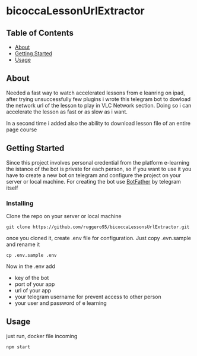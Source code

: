 # bicoccaLessonUrlExtractor

## Table of Contents

- [About](#about)
- [Getting Started](#getting_started)
- [Usage](#usage)

## About <a name = "about"></a>

Needed a fast way to watch accelerated lessons from e leanring on ipad, after trying unsuccessfully few plugins i wrote this telegram bot to dowload the network url of the lesson to play in VLC Network section. Doing so i can accelerate the lesson as fast or as slow as i want.

In a second time i added also the ability to download lesson file of an entire page course
## Getting Started <a name = "getting_started"></a>

Since this project involves personal credential from the platform e-learning the istance of the bot is private for each person, so if you want to use it you have to create a new bot on telegram and configure the project on your server or local machine.
For creating the bot use [BotFather](https://telegram.me/BotFather) by telegram itself


### Installing

Clone the repo on your server or local machine

```
git clone https://github.com/ruggero95/bicoccaLessonsUrlExtractor.git
```

once you cloned it, create .env file for configuration. Just copy .evn.sample and rename it

```
cp .env.sample .env
```

Now in the .env add
-   key of the bot
- port of your app
- url of your app
- your telegram username for prevent access to other person
-   your user and password of e learning
## Usage <a name = "usage"></a>

just run, docker file incoming
```
npm start
```